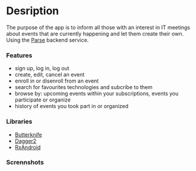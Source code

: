 # Desription #

The purpose of the app is to inform all those with an interest in IT meetings about events that are currently happening and let them create their own. Using the [Parse](https://parse.com/) backend service.

### Features ###

* sign up, log in, log out
* create, edit, cancel an event
* enroll in or disenroll from an event
* search for favourites technologies and subcribe to them
* browse by: upcoming events within your subscriptions, events you participate or organize
* history of events you took part in or organized

### Libraries ###

* [Butterknife](http://jakewharton.github.io/butterknife/)
* [Dagger2](http://google.github.io/dagger/)
* [RxAndroid](https://github.com/ReactiveX/RxAndroid)

### Scrennshots ###